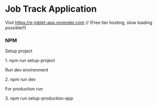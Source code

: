 <h1>Job Track Application</h1>

Visit https://e-joblet-app.onrender.com
// (Free tier hosting, slow loading possible!!)

<h3>NPM</h3>

Setup project

<p>1. npm run setup-project</p>
Run dev environment
<p>2. npm run dev</p>
</hr>
For production run
<p>3. npm run setup-production-app</p>
